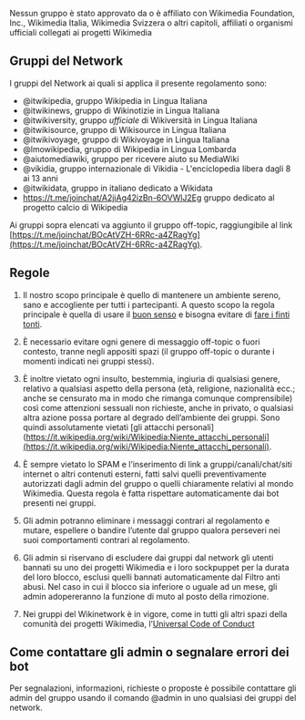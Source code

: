 Nessun gruppo è stato approvato da o è affiliato con Wikimedia Foundation, Inc., Wikimedia Italia, Wikimedia Svizzera o altri capitoli, affiliati o organismi ufficiali collegati ai progetti Wikimedia

## Gruppi del Network
I gruppi del Network ai quali si applica il presente regolamento sono:
- @itwikipedia, gruppo Wikipedia in Lingua Italiana
- @itwikinews, gruppo di Wikinotizie in Lingua Italiana
- @itwikiversity, gruppo *ufficiale* di Wikiversità in Lingua Italiana
- @itwikisource, gruppo di Wikisource in Lingua Italiana
- @itwikivoyage, gruppo di Wikivoyage in Lingua Italiana
- @lmowikipedia, gruppo di Wikipedia in Lingua Lombarda
- @aiutomediawiki, gruppo per ricevere aiuto su MediaWiki
- @vikidia, gruppo internazionale di Vikidia - L'enciclopedia libera dagli 8 ai 13 anni
- @itwikidata, gruppo in italiano dedicato a Wikidata
- https://t.me/joinchat/A2jiAg42izBn-6OVWlJ2Eg gruppo dedicato al progetto calcio di Wikipedia

Ai gruppi sopra elencati va aggiunto il gruppo off-topic, raggiungibile al link [https://t.me/joinchat/BOcAtVZH-6RRc-a4ZRagYg](https://t.me/joinchat/BOcAtVZH-6RRc-a4ZRagYg).

## Regole
1. Il nostro scopo principale è quello di mantenere un ambiente sereno, sano e accogliente per tutti i partecipanti. A questo scopo la regola principale è quella di usare il [buon senso](https://it.wikipedia.org/wiki/Wikipedia:Buon_senso) e bisogna evitare di [fare i finti tonti](https://it.wikipedia.org/wiki/Wikipedia:Non_fare_il_finto_tonto).

2. È necessario evitare ogni genere di messaggio off-topic o fuori contesto, tranne negli appositi spazi (il gruppo off-topic o durante i momenti indicati nei gruppi stessi).

3. È inoltre vietato ogni insulto, bestemmia, ingiuria di qualsiasi genere, relativo a qualsiasi aspetto della persona (età, religione, nazionalità ecc.; anche se censurato ma in modo che rimanga comunque comprensibile) così come attenzioni sessuali non richieste, anche in privato, o qualsiasi altra azione possa portare al degrado dell’ambiente dei gruppi. Sono quindi assolutamente vietati [gli attacchi personali](https://it.wikipedia.org/wiki/Wikipedia:Niente_attacchi_personali](https://it.wikipedia.org/wiki/Wikipedia:Niente_attacchi_personali).

4. È sempre vietato lo SPAM e l’inserimento di link a gruppi/canali/chat/siti internet o altri contenuti esterni, fatti salvi quelli preventivamente autorizzati dagli admin del gruppo o quelli chiaramente relativi al mondo Wikimedia. Questa regola è fatta rispettare automaticamente dai bot presenti nei gruppi.

5. Gli admin potranno eliminare i messaggi contrari al regolamento e mutare, espellere o bandire l’utente dal gruppo qualora perseveri nei suoi comportamenti contrari al regolamento.

6. Gli admin si riservano di escludere dai gruppi dal network gli utenti bannati su uno dei progetti Wikimedia e i loro sockpuppet per la durata del loro blocco, esclusi quelli bannati automaticamente dal Filtro anti abusi. 
Nel caso in cui il blocco sia inferiore o uguale ad un mese, gli admin adopereranno la funzione di muto al posto della rimozione.

7. Nei gruppi del Wikinetwork è in vigore, come in tutti gli altri spazi della comunità dei progetti Wikimedia, l’[Universal Code of Conduct](https://foundation.wikimedia.org/wiki/Universal_Code_of_Conduct)

## Come contattare gli admin o segnalare errori dei bot

Per segnalazioni, informazioni, richieste o proposte è possibile contattare gli admin del gruppo usando il comando @admin in uno qualsiasi dei gruppi del network.
